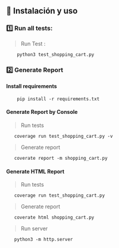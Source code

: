 ##  :page_facing_up: Instalación y uso 

###  :one: Run all tests: 
>Run Test :
```
    python3 test_shopping_cart.py
```

### :two: Generate Report
#### Install requirements
```
    pip install -r requirements.txt
```
#### Generate Report by Console
>Run tests
```
   coverage run test_shopping_cart.py -v
```
> Generate report
```
   coverate report -m shopping_cart.py
```
#### Generate HTML Report
>Run tests
```
   coverage run test_shopping_cart.py
```
> Generate report
```
   coverate html shopping_cart.py
```
> Run server
```
   python3 -m http.server
```